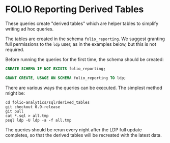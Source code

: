 FOLIO Reporting Derived Tables
==============================

These queries create "derived tables" which are helper tables to
simplify writing ad hoc queries.

The tables are created in the schema `folio_reporting`.  We suggest
granting full permissions to the `ldp` user, as in the examples below,
but this is not required.

Before running the queries for the first time, the schema should be
created:

```sql
CREATE SCHEMA IF NOT EXISTS folio_reporting;

GRANT CREATE, USAGE ON SCHEMA folio_reporting TO ldp;
```

There are various ways the queries can be executed.  The simplest
method might be:

```shell
cd folio-analytics/sql/derived_tables
git checkout 0.9-release
git pull
cat *.sql > all.tmp
psql ldp -U ldp -a -f all.tmp
```

The queries should be rerun every night after the LDP full update
completes, so that the derived tables will be recreated with the
latest data.

